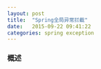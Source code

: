 ```yaml
---
layout: post
title:  "Spring全局异常拦截"
date:   2015-09-22 09:41:22
categories: spring exception
---
```


### 概述
